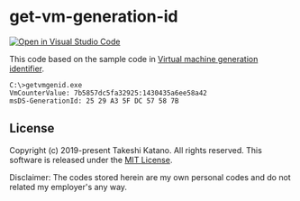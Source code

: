 # get-vm-generation-id

[![Open in Visual Studio Code](https://open.vscode.dev/badges/open-in-vscode.svg)](https://open.vscode.dev/tksh164/get-vm-generation-id)

This code based on the sample code in [Virtual machine generation identifier](https://docs.microsoft.com/en-us/windows/win32/hyperv_v2/virtual-machine-generation-identifier).

```
C:\>getvmgenid.exe
VmCounterValue: 7b5857dc5fa32925:1430435a6ee58a42
msDS-GenerationId: 25 29 A3 5F DC 57 58 7B
```

## License

Copyright (c) 2019-present Takeshi Katano. All rights reserved. This software is released under the [MIT License](https://github.com/tksh164/get-vm-generation-id/blob/master/LICENSE).

Disclaimer: The codes stored herein are my own personal codes and do not related my employer's any way.

